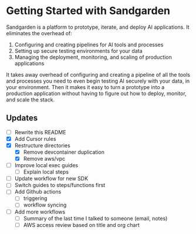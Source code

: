 # Getting Started with Sandgarden

Sandgarden is a platform to prototype, iterate, and deploy AI applications. It eliminates the overhead of:

1. Configuring and creating pipelines for AI tools and processes
2. Setting up secure testing environments for your data
3. Managing the deployment, monitoring, and scaling of production applications

It takes away overhead of configuring and creating a pipeline of all the tools and processes you need to even begin testing AI securely with your data, in your environment. Then it makes it easy to turn a prototype into a production application without having to figure out how to deploy, monitor, and scale the stack.


## Updates

* [ ] Rewrite this README
* [x] Add Cursor rules
* [x] Restructure directories
    * [x] Remove devcontainer duplication
    * [x] Remove aws/vpc
* [ ] Improve local exec guides
    * [ ] Explain local steps
* [ ] Update workflow for new SDK
* [ ] Switch guides to steps/functions first
* [ ] Add Github actions
    * [ ] triggering
    * [ ] workflow syncing
* [ ] Add more workflows
    * [ ] Summary of the last time I talked to someone (email, notes)
    * [ ] AWS access review based on title and org chart
